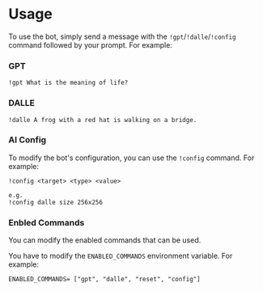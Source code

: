 # Usage

To use the bot, simply send a message with the `!gpt`/`!dalle`/`!config` command followed by your prompt. For example:

### GPT

```
!gpt What is the meaning of life?
```

### DALLE

```
!dalle A frog with a red hat is walking on a bridge.
```

### AI Config

To modify the bot's configuration, you can use the `!config` command. For example:

```
!config <target> <type> <value>

e.g.
!config dalle size 256x256
```

### Enbled Commands

You can modify the enabled commands that can be used.

You have to modify the `ENABLED_COMMANDS` environment variable. For example:

```
ENABLED_COMMANDS= ["gpt", "dalle", "reset", "config"]
```
